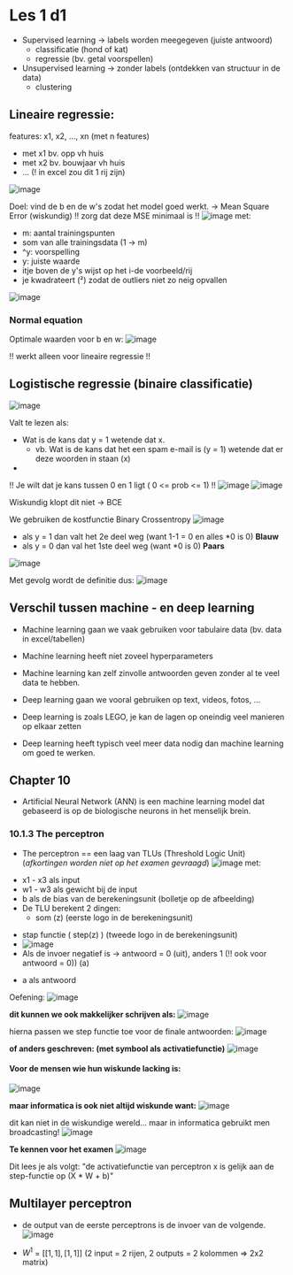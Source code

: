 # Les 1 d1

* Supervised learning -> labels worden meegegeven (juiste antwoord)
	- classificatie (hond of kat)
	- regressie (bv. getal voorspellen)
* Unsupervised learning -> zonder labels (ontdekken van structuur in de data)
	- clustering

## Lineaire regressie:
features: x1, x2, ..., xn (met n features)
- met x1 bv. opp vh huis
- met x2 bv. bouwjaar vh huis
- ... (! in excel zou dit 1 rij zijn)

![image](https://github.com/user-attachments/assets/be167b23-a2b6-4e9a-9b5b-754dd639d464)

Doel: vind de b en de w's zodat het model goed werkt. -> Mean Square Error (wiskundig)
!! zorg dat deze MSE minimaal is !!
![image](https://github.com/user-attachments/assets/ebc92e4a-7615-4ead-a582-0598a6f439f7)
met: 
  - m: aantal trainingspunten
  - som van alle trainingsdata (1 -> m)
  - ^y: voorspelling
  - y: juiste waarde
  - itje boven de y's wijst op het i-de voorbeeld/rij
  - je kwadrateert (²) zodat de outliers niet zo neig opvallen

![image](https://github.com/user-attachments/assets/349ccd62-823d-4d42-93d5-964760bf1c18)

### Normal equation
Optimale waarden voor b en w:
![image](https://github.com/user-attachments/assets/4baddb81-c1c4-4987-8b09-d45c8ac32ad3)

!! werkt alleen voor lineaire regressie !!


## Logistische regressie (binaire classificatie)

![image](https://github.com/user-attachments/assets/06d0ad28-594c-4fad-8463-9b98675fcad9)

Valt te lezen als:
- Wat is de kans dat y = 1 wetende dat x.
	- vb. Wat is de kans dat het een spam e-mail is (y = 1) wetende dat er deze woorden in staan (x)
 - 
!! Je wilt dat je kans tussen 0 en 1 ligt ( 0 <= prob <= 1) !!
![image](https://github.com/user-attachments/assets/7ea5b9e8-c253-4d12-99d7-599b432d2da3)
![image](https://github.com/user-attachments/assets/0e6c66e9-a715-4fa7-84c3-b77d54b7dca8)

Wiskundig klopt dit niet -> BCE

We gebruiken de kostfunctie Binary Crossentropy
![image](https://github.com/user-attachments/assets/0ef8c649-e1fd-4078-b67b-031c2c3ad1f8)

- als y = 1 dan valt het 2e deel weg (want 1-1 = 0 en alles *0 is 0) **Blauw**
- als y = 0 dan val het 1ste deel weg (want *0 is 0) **Paars**

![image](https://github.com/user-attachments/assets/280fc2d4-9fda-4228-b185-be855994c191)

Met gevolg wordt de definitie dus:
![image](https://github.com/user-attachments/assets/f2e97635-aeba-45a6-a639-980d864e3812)


## Verschil tussen machine - en deep learning
- Machine learning gaan we vaak gebruiken voor tabulaire data (bv. data in excel/tabellen)
- Machine learning heeft niet zoveel hyperparameters
- Machine learning kan zelf zinvolle antwoorden geven zonder al te veel data te hebben.

- Deep learning gaan we vooral gebruiken op text, videos, fotos, ...
- Deep learning is zoals LEGO, je kan de lagen op oneindig veel manieren op elkaar zetten
- Deep learning heeft typisch veel meer data nodig dan machine learning om goed te werken.

 
## Chapter 10
- Artificial Neural Network (ANN) is een machine learning model dat gebaseerd is op de biologische neurons in het menselijk brein.

### 10.1.3 The perceptron
- The perceptron == een laag van TLUs (Threshold Logic Unit) (*afkortingen worden niet op het examen gevraagd*)
![image](https://github.com/user-attachments/assets/acaab279-822a-4fee-9352-6926403c76cc)
met:
* x1 - x3 als input
* w1 - w3 als gewicht bij de input
* b als de bias van de berekeningsunit (bolletje op de afbeelding)
* De TLU berekent 2 dingen:
	- som (z) (eerste logo in de berekeningsunit)
 - stap functie ( step(z) ) (tweede logo in de berekeningsunit)
 - ![image](https://github.com/user-attachments/assets/bbf6bfc4-3765-4cdf-8dd2-f9fd53fd65a4)
 - Als de invoer negatief is -> antwoord = 0 (uit), anders 1 (!! ook voor antwoord = 0)) (a)
* a als antwoord

Oefening:
![image](https://github.com/user-attachments/assets/909dbf21-7007-46ad-a1b7-f5a931800f95)

**dit kunnen we ook makkelijker schrijven als:**
![image](https://github.com/user-attachments/assets/b66375e4-d902-44fe-a4a5-50d9827eb40c)

hierna passen we step functie toe voor de finale antwoorden:
![image](https://github.com/user-attachments/assets/646ec1ca-36f3-4ba4-b690-9c61c3b94677)

**of anders geschreven: (met symbool als activatiefunctie)**
![image](https://github.com/user-attachments/assets/58e4da2f-4a5e-4a09-9644-7a91a5cecf40)

#### Voor de mensen wie hun wiskunde lacking is:
![image](https://github.com/user-attachments/assets/d2b9aad3-ba92-437e-a65d-0c0f845ab873)

**maar informatica is ook niet altijd wiskunde want:**
![image](https://github.com/user-attachments/assets/6e69664f-9b31-45cd-bab9-93bc52a42d63)

dit kan niet in de wiskundige wereld...
maar in informatica gebruikt men broadcasting!
![image](https://github.com/user-attachments/assets/e568ee12-f436-4a47-baa4-f3f5693ded57)

**Te kennen voor het examen**
![image](https://github.com/user-attachments/assets/b08fb904-b6e6-4ce7-a34e-e210d9f60fe3)

Dit lees je als volgt: "de activatiefunctie van perceptron x is gelijk aan de step-functie op (X * W + b)" 


## Multilayer perceptron

- de output van de eerste perceptrons is de invoer van de volgende.
![image](https://github.com/user-attachments/assets/f21f8ac0-8654-4aaa-a24a-2230f1ea498a)

- $W^1$ = $[[1,1], [1,1]]$ (2 input = 2 rijen, 2 outputs = 2 kolommen => 2x2 matrix)


